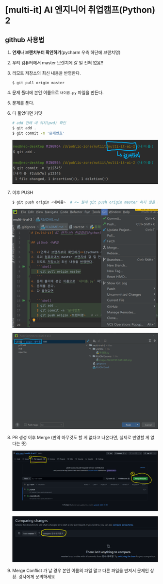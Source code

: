 # [multi-it] AI 엔지니어 취업캠프(Python) 2

## github 사용법

1. **언제나 브랜치부터 확인하기**(pycharm 우측 하단에 브랜치명)

2. 우리 컴퓨터에서 master 브랜치에 갈 일 전혀 없음!!

3. 리모트 저장소의 최신 내용을 반영한다.
   ```shell
   $ git pull origin master
   ```
   
4. 문제 폴더에 본인 이름으로 `내이름.py` 파일을 만든다.

5. 문제를 푼다.

6. 다 풀었다면 커밋

   ```sh
   # add 전에 내 위치(pwd) 확인
   $ git add .
   $ git commit -m '문제번호'
   ```

   ![image-20230210140121140](README.assets/image-20230210140121140.png)

7. 이후 PUSH

   ```sh
   $ git push origin <내이름>  # <= 절대 git push origin master 하지 않을 것
   ```

   ![image-20230210135613469](README.assets/image-20230210135613469.png)

   ![image-20230210140615795](README.assets/image-20230210140615795.png)

8. PR 생성 이후 Merge (만약 아무것도 할 게 없다고 나온다면, 실제로 반영할 게 없다는 뜻)

   ![image-20230210140743513](README.assets/image-20230210140743513.png)

   ![image-20230210140839871](README.assets/image-20230210140839871.png)

9. Merge Conflict 가 날 경우 본인 이름의 파일 말고 다른 파일을 만져서 문제인 상황. 강사에게 문의하세요